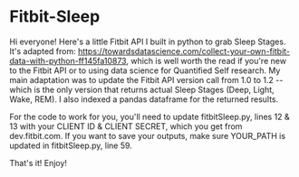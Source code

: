 # Fitbit-Sleep

Hi everyone! Here's a little Fitbit API I built in python to grab Sleep Stages. It's adapted from: https://towardsdatascience.com/collect-your-own-fitbit-data-with-python-ff145fa10873, which is well worth the read if you're new to the Fitbit API or to using data science for Quantified Self research. My main adaptation was to update the Fitbit API version call from 1.0 to 1.2 -- which is the only version that returns actual Sleep Stages (Deep, Light, Wake, REM). I also indexed a pandas dataframe for the returned results. 

For the code to work for you, you'll need to update fitbitSleep.py, lines 12 & 13 with your CLIENT ID & CLIENT SECRET, which you get from dev.fitbit.com. If you want to save your outputs, make sure YOUR_PATH is updated in fitbitSleep.py, line 59.

That's it! Enjoy!


